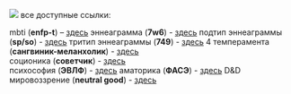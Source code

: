 ![](https://64.media.tumblr.com/tumblr_ltj2klkAbp1qcfn0j.gif)
все доступные ссылки:

mbti (**enfp-t**) – [здесь](https://ru.tobbu.net/enfp-t-856)
эннеаграмма (**7w6**)  - [здесь](https://ru.tobbu.net/enneagram-type-1440#menu-5)
подтип эннеаграммы (**sp/so**) - [здесь](https://m.vk.com/@enneagramhehe-instincts) 
тритип эннеаграммы (**749**) - [здесь](https://m.vk.com/wall-200255442_218)
4 темперамента (**сангвиник-меланхолик**) - [здесь](https://fb-ru.turbopages.org/fb.ru/s/article/444850/smeshannyiy-tip-temperamenta-opisanie-harakteristiki)  
соционика (**советчик**) - [здесь](https://socioniks.net/article/?id=82)  
психософия (**ЭВЛФ**) - [здесь](https://bestsocionics.com/psychosophy/evlf/)
аматорика (**ФАСЭ**) - [здесь](https://amatorica.mozellosite.com/psihotipy/fasje/)
D&D мировоззрение (**neutral good**) - [здесь](https://ru.m.wikipedia.org/wiki/Мировоззрение_в_Dungeons_%26_Dragons)